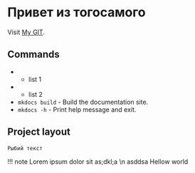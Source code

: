 # Привет из тогосамого

Visit [My GIT](https://github.com/Tot-Maxim).

## Commands

* - list 1
* - list 2
* `mkdocs build` - Build the documentation site.
* `mkdocs -h` - Print help message and exit.

## Project layout

    Рыбий текст


!!! note
    Lorem ipsum dolor sit as;dkl;a \n
    asddsa 
    Hellow world

